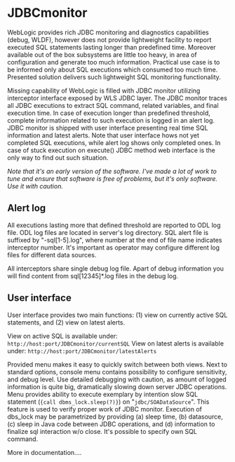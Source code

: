 # JDBCmonitor
WebLogic provides rich JDBC monitoring and diagnostics capabilities (debug, WLDF), however does not provide lightweight facility to report executed SQL statements lasting longer than predefined time. Moreover available out of the box subsystems are little too heavy, in area of configuration and generate too much information. Practical use case is to be informed only about SQL executions which consumed too much time. Presented solution delivers such lightweight SQL monitoring functionality. 

Missing capability of WebLogic is filled with JDBC monitor utilizing interceptor interface exposed by WLS JDBC layer. The JDBC monitor traces all JDBC executions to extract SQL command, related variables, and final execution time. In case of execution longer than predefined threshold, complete information related to such execution is logged in an alert log. JDBC monitor is shipped with user interface presenting real time SQL information and latest alerts. Note that user interface hows not yet completed SQL executions, while alert log shows only completed ones. In case of stuck execution on execute() JDBC method web interface is the only way to find out such situation.

*Note that it's an early version of the software. I've made a lot of work to tune and ensure that software is free of problems, but it's only software. Use it with caution.*

## Alert log
All executions lasting more that defined threshold are reported to ODL log file. ODL log files are located in server's log directory. SQL alert file is suffixed by "-sql[1-5].log", where number at the end of file name indicates interceptor number. It's important as operator may configure different log files for different data sources. 

All interceptors share single debug log file. Apart of debug information you will find content from sql[12345]*.log files in the debug log.

## User interface
User interface provides two main functions: (1) view on currently active SQL statements, and (2) view on latest alerts. 

View on active SQL is available under: `http://host:port/JDBCmonitor/currentSQL`
View on latest alerts is available under: `http://host:port/JDBCmonitor/latestAlerts`

Provided menu makes it easy to quickly switch between both views. Next to standard options, console menu contains possibility to configure sensitivity, and debug level. Use detailed debugging with caution, as amount of logged information is quite big, dramatically slowing down server JDBC operations. Menu provides ability to execute exemplary by intention slow SQL statement (`{call dbms_lock.sleep(?)}`) on "`jdbc/SOADataSource`". This feature is used to verify proper work of JDBC monitor. Execution of dbs_lock may be parametrized by providing (a) sleep time, (b) datasource, (c) sleep in Java code between JDBC operations, and (d) information to finalize sql interaction w/o close. It's possible to specify own SQL command. 

More in documentation....

